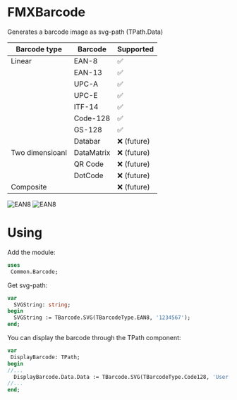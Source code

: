 # FMXBarcode
Generates a barcode image as svg-path (TPath.Data)

| Barcode type | Barcode | Supported          |
| --------------- | ----------- | ------------------ |
| Linear          | EAN-8       | :white_check_mark: |
|                 | EAN-13      | :white_check_mark: |
|                 | UPC-A       | :white_check_mark: |
|                 | UPC-E       | :white_check_mark: |
|                 | ITF-14      | :white_check_mark: |
|                 | Code-128    | :white_check_mark: |  
|                 | GS-128      | :white_check_mark: |
|                 | Databar     | :x: (future)       |
| Two dimensioanl | DataMatrix  | :x: (future)       |
|                 | QR Code     | :x: (future)       |
|                 | DotCode     | :x: (future)       |
| Composite       |             | :x: (future)       |

![EAN8](/Example/screens/BarcodeExample_EAN8.png) 
![EAN8](/Example/screens/BarcodeExample_GS128.png)

# Using
Add the module:
```pascal
uses
 Common.Barcode;
```

Get svg-path:
```pascal
var
  SVGString: string;
begin
  SVGString := TBarcode.SVG(TBarcodeType.EAN8, '1234567');
end;
```

You can display the barcode through the TPath component: 
```pascal
var
 DisplayBarcode: TPath;
begin
//...
  DisplayBarcode.Data.Data := TBarcode.SVG(TBarcodeType.Code128, 'User:1234567');
//...
end;
```
